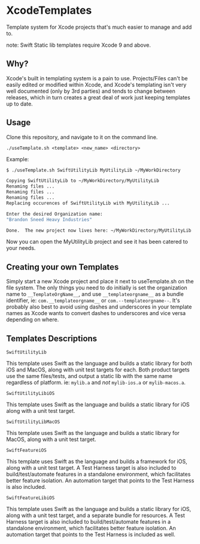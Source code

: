 # XcodeTemplates
Template system for Xcode projects that's much easier to manage and add to.

note: Swift Static lib templates require Xcode 9 and above.

Why?
-----
Xcode's built in templating system is a pain to use.  Projects/Files can't be easily edited or modified within Xcode, and Xcode's templating isn't very well documented (only by 3rd parties) and tends to change between releases, which in turn creates a great deal of work just keeping templates up to date.

Usage
-----

Clone this repository, and navigate to it on the command line.

`./useTemplate.sh <template> <new_name> <directory>`
  
Example:

```bash
$ ./useTemplate.sh SwiftUtilityLib MyUtilityLib ~/MyWorkDirectory

Copying SwiftUtilityLib to ~/MyWorkDirectory/MyUtilityLib
Renaming files ...
Renaming files ...
Renaming files ...
Replacing occurences of SwiftUtilityLib with MyUtilityLib ...

Enter the desired Organization name:
"Brandon Sneed Heavy Industries"

Done.  The new project now lives here: ~/MyWorkDirectory/MyUtilityLib

```

Now you can open the MyUtilityLib project and see it has been catered to your needs.

Creating your own Templates
---------------------------

Simply start a new Xcode project and place it next to useTemplate.sh on the file system.  The only things you need to do initially is set the organization name to `__TemplateOrgName__`, and use `__templateorgname__` as a bundle identifier, ie: `com.__templateorgname__` or `com.--templateorgname--`.  It's probably also best to avoid using dashes and underscores in your template names as Xcode wants to convert dashes to underscores and vice versa depending on where.


Templates Descriptions
----------------------

`SwiftUtilityLib`

This template uses Swift as the language and builds a static library for both iOS and MacOS, along with unit test targets for each.  Both product targets use the same files/tests, and output a static lib with the same name regardless of platform.  ie: `mylib.a` and *not* `mylib-ios.a` or `mylib-macos.a`.

`SwiftUtilityLibiOS`

This template uses Swift as the language and builds a static library for iOS along with a unit test target.

`SwiftUtilityLibMacOS`

This template uses Swift as the language and builds a static library for MacOS, along with a unit test target.

`SwiftFeatureiOS`

This template uses Swift as the language and builds a framework for iOS, along with a unit test target.  A Test Harness target is also included to build/test/automate features in a standalone environment, which facilitates better feature isolation.  An automation target that points to the Test Harness is also included.

`SwiftFeatureLibiOS`

This template uses Swift as the language and builds a static library for iOS, along with a unit test target, and a separate bundle for resources.  A Test Harness target is also included to build/test/automate features in a standalone environment, which facilitates better feature isolation.  An automation target that points to the Test Harness is included as well.

